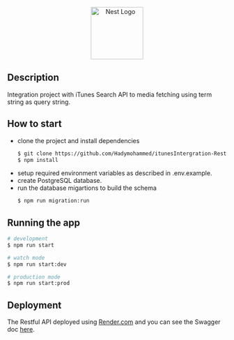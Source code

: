 <p align="center">
  <a href="http://nestjs.com/" target="blank"><img src="https://nestjs.com/img/logo-small.svg" width="120" alt="Nest Logo" /></a>
</p>

[circleci-image]: https://img.shields.io/circleci/build/github/nestjs/nest/master?token=abc123def456
[circleci-url]: https://circleci.com/gh/nestjs/nest


## Description

Integration project with iTunes Search API to media fetching using term string as query string.

## How to start
- clone the project and install dependencies
  ```bash
  $ git clone https://github.com/Hadymohammed/itunesIntergration-RestApi.git
  $ npm install
  ```
- setup required environment variables as described in .env.example.
- create PostgreSQL database.
- run the database migartions to build the schema
  ```bash
  $ npm run migration:run
  ```

## Running the app

```bash
# development
$ npm run start

# watch mode
$ npm run start:dev

# production mode
$ npm run start:prod
```

## Deployment

The Restful API deployed using [Render.com](https://Render.com) and you can see the Swagger doc [here](https://itunesintergration-restapi.onrender.com/api/swagger).